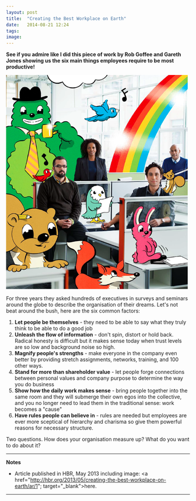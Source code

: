 ```yaml
---
layout: post
title:  "Creating the Best Workplace on Earth"
date:   2014-08-21 12:24
tags: 
image:
---
```


**See if you admire like I did this piece of work by Rob Goffee and Gareth Jones showing us the six main things employees require to be most productive!**

![](/libb/images/best-workplace.png)

For three years they asked hundreds of executives in surveys and seminars around the globe to describe the organisation of their dreams. Let's not beat around the bush, here are the six common factors:

1. <b>Let people be themselves</b> - they need to be able to say what they truly think to be able to do a good job
2. <b>Unleash the flow of information</b> - don't spin, distort or hold back. Radical honesty is difficult but it makes sense today when trust levels are so low and background noise so high. 
3. <b>Magnify people's strengths</b> - make everyone in the company even better by providing stretch assignments, networks, training, and 100 other ways.
4. <b>Stand for more than shareholder value</b> - let people forge connections between personal values and company purpose to determine the way you do business
5. <b>Show how the daily work makes sense</b> - bring people together into the same room and they will submerge their own egos into the collective, and you no longer need to lead them in the traditional sense: work becomes a "cause"
6. <b>Have rules people can believe in</b> - rules are needed but employees are ever more sceptical of hierarchy and charisma so give them powerful reasons for necessary structure.

Two questions. How does your organisation measure up? What do you want to do about it?

__________________
<b>Notes</b>  
* Article published in HBR, May 2013 including image: <a href="http://hbr.org/2013/05/creating-the-best-workplace-on-earth/ar/1"; target="_blank">here</a>.  

__________________


